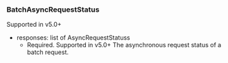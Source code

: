 ### BatchAsyncRequestStatus
Supported in v5.0+

- responses: list of AsyncRequestStatuss
  - Required. Supported in v5.0+
  The asynchronous request status of a batch request.
